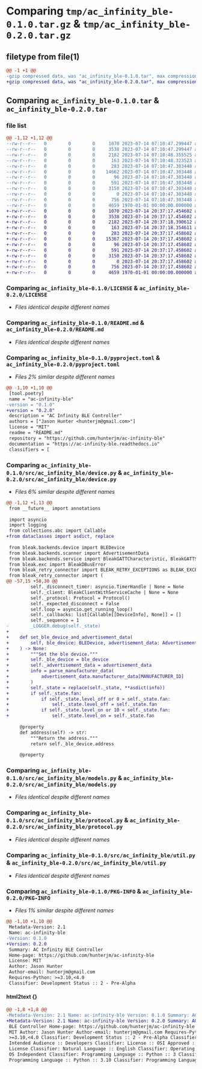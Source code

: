 # Comparing `tmp/ac_infinity_ble-0.1.0.tar.gz` & `tmp/ac_infinity_ble-0.2.0.tar.gz`

## filetype from file(1)

```diff
@@ -1 +1 @@
-gzip compressed data, was "ac_infinity_ble-0.1.0.tar", max compression
+gzip compressed data, was "ac_infinity_ble-0.2.0.tar", max compression
```

## Comparing `ac_infinity_ble-0.1.0.tar` & `ac_infinity_ble-0.2.0.tar`

### file list

```diff
@@ -1,12 +1,12 @@
--rw-r--r--   0        0        0     1070 2023-07-14 07:10:47.299447 ac_infinity_ble-0.1.0/LICENSE
--rw-r--r--   0        0        0     3538 2023-07-14 07:10:47.299447 ac_infinity_ble-0.1.0/README.md
--rw-r--r--   0        0        0     2182 2023-07-14 07:10:48.355525 ac_infinity_ble-0.1.0/pyproject.toml
--rw-r--r--   0        0        0      163 2023-07-14 07:10:48.323523 ac_infinity_ble-0.1.0/src/ac_infinity_ble/__init__.py
--rw-r--r--   0        0        0      283 2023-07-14 07:10:47.303448 ac_infinity_ble-0.1.0/src/ac_infinity_ble/const.py
--rw-r--r--   0        0        0    14662 2023-07-14 07:10:47.303448 ac_infinity_ble-0.1.0/src/ac_infinity_ble/device.py
--rw-r--r--   0        0        0       96 2023-07-14 07:10:47.303448 ac_infinity_ble-0.1.0/src/ac_infinity_ble/exceptions.py
--rw-r--r--   0        0        0      591 2023-07-14 07:10:47.303448 ac_infinity_ble-0.1.0/src/ac_infinity_ble/models.py
--rw-r--r--   0        0        0     3150 2023-07-14 07:10:47.303448 ac_infinity_ble-0.1.0/src/ac_infinity_ble/protocol.py
--rw-r--r--   0        0        0        0 2023-07-14 07:10:47.303448 ac_infinity_ble-0.1.0/src/ac_infinity_ble/py.typed
--rw-r--r--   0        0        0      756 2023-07-14 07:10:47.303448 ac_infinity_ble-0.1.0/src/ac_infinity_ble/util.py
--rw-r--r--   0        0        0     4659 1970-01-01 00:00:00.000000 ac_infinity_ble-0.1.0/PKG-INFO
+-rw-r--r--   0        0        0     1070 2023-07-14 20:37:17.454602 ac_infinity_ble-0.2.0/LICENSE
+-rw-r--r--   0        0        0     3538 2023-07-14 20:37:17.454602 ac_infinity_ble-0.2.0/README.md
+-rw-r--r--   0        0        0     2182 2023-07-14 20:37:18.390612 ac_infinity_ble-0.2.0/pyproject.toml
+-rw-r--r--   0        0        0      163 2023-07-14 20:37:18.354611 ac_infinity_ble-0.2.0/src/ac_infinity_ble/__init__.py
+-rw-r--r--   0        0        0      283 2023-07-14 20:37:17.458602 ac_infinity_ble-0.2.0/src/ac_infinity_ble/const.py
+-rw-r--r--   0        0        0    15367 2023-07-14 20:37:17.458602 ac_infinity_ble-0.2.0/src/ac_infinity_ble/device.py
+-rw-r--r--   0        0        0       96 2023-07-14 20:37:17.458602 ac_infinity_ble-0.2.0/src/ac_infinity_ble/exceptions.py
+-rw-r--r--   0        0        0      591 2023-07-14 20:37:17.458602 ac_infinity_ble-0.2.0/src/ac_infinity_ble/models.py
+-rw-r--r--   0        0        0     3150 2023-07-14 20:37:17.458602 ac_infinity_ble-0.2.0/src/ac_infinity_ble/protocol.py
+-rw-r--r--   0        0        0        0 2023-07-14 20:37:17.458602 ac_infinity_ble-0.2.0/src/ac_infinity_ble/py.typed
+-rw-r--r--   0        0        0      756 2023-07-14 20:37:17.458602 ac_infinity_ble-0.2.0/src/ac_infinity_ble/util.py
+-rw-r--r--   0        0        0     4659 1970-01-01 00:00:00.000000 ac_infinity_ble-0.2.0/PKG-INFO
```

### Comparing `ac_infinity_ble-0.1.0/LICENSE` & `ac_infinity_ble-0.2.0/LICENSE`

 * *Files identical despite different names*

### Comparing `ac_infinity_ble-0.1.0/README.md` & `ac_infinity_ble-0.2.0/README.md`

 * *Files identical despite different names*

### Comparing `ac_infinity_ble-0.1.0/pyproject.toml` & `ac_infinity_ble-0.2.0/pyproject.toml`

 * *Files 2% similar despite different names*

```diff
@@ -1,10 +1,10 @@
 [tool.poetry]
 name = "ac-infinity-ble"
-version = "0.1.0"
+version = "0.2.0"
 description = "AC Infinity BLE Controller"
 authors = ["Jason Hunter <hunterjm@gmail.com>"]
 license = "MIT"
 readme = "README.md"
 repository = "https://github.com/hunterjm/ac-infinity-ble"
 documentation = "https://ac-infinity-ble.readthedocs.io"
 classifiers = [
```

### Comparing `ac_infinity_ble-0.1.0/src/ac_infinity_ble/device.py` & `ac_infinity_ble-0.2.0/src/ac_infinity_ble/device.py`

 * *Files 6% similar despite different names*

```diff
@@ -1,12 +1,13 @@
 from __future__ import annotations
 
 import asyncio
 import logging
 from collections.abc import Callable
+from dataclasses import asdict, replace
 
 from bleak.backends.device import BLEDevice
 from bleak.backends.scanner import AdvertisementData
 from bleak.backends.service import BleakGATTCharacteristic, BleakGATTServiceCollection
 from bleak.exc import BleakDBusError
 from bleak_retry_connector import BLEAK_RETRY_EXCEPTIONS as BLEAK_EXCEPTIONS
 from bleak_retry_connector import (
@@ -57,15 +58,30 @@
         self._disconnect_timer: asyncio.TimerHandle | None = None
         self._client: BleakClientWithServiceCache | None = None
         self._protocol: Protocol = Protocol()
         self._expected_disconnect = False
         self.loop = asyncio.get_running_loop()
         self._callbacks: list[Callable[[DeviceInfo], None]] = []
         self._sequence = 1
-        _LOGGER.debug(self._state)
+
+    def set_ble_device_and_advertisement_data(
+        self, ble_device: BLEDevice, advertisement_data: AdvertisementData
+    ) -> None:
+        """Set the ble device."""
+        self._ble_device = ble_device
+        self._advertisement_data = advertisement_data
+        info = parse_manufacturer_data(
+            advertisement_data.manufacturer_data[MANUFACTURER_ID]
+        )
+        self._state = replace(self._state, **asdict(info))
+        if self._state.fan:
+            if self._state.level_off or 0 > self._state.fan:
+                self._state.level_off = self._state.fan
+            if self._state.level_on or 10 < self._state.fan:
+                self._state.level_on = self._state.fan
 
     @property
     def address(self) -> str:
         """Return the address."""
         return self._ble_device.address
 
     @property
```

### Comparing `ac_infinity_ble-0.1.0/src/ac_infinity_ble/models.py` & `ac_infinity_ble-0.2.0/src/ac_infinity_ble/models.py`

 * *Files identical despite different names*

### Comparing `ac_infinity_ble-0.1.0/src/ac_infinity_ble/protocol.py` & `ac_infinity_ble-0.2.0/src/ac_infinity_ble/protocol.py`

 * *Files identical despite different names*

### Comparing `ac_infinity_ble-0.1.0/src/ac_infinity_ble/util.py` & `ac_infinity_ble-0.2.0/src/ac_infinity_ble/util.py`

 * *Files identical despite different names*

### Comparing `ac_infinity_ble-0.1.0/PKG-INFO` & `ac_infinity_ble-0.2.0/PKG-INFO`

 * *Files 1% similar despite different names*

```diff
@@ -1,10 +1,10 @@
 Metadata-Version: 2.1
 Name: ac-infinity-ble
-Version: 0.1.0
+Version: 0.2.0
 Summary: AC Infinity BLE Controller
 Home-page: https://github.com/hunterjm/ac-infinity-ble
 License: MIT
 Author: Jason Hunter
 Author-email: hunterjm@gmail.com
 Requires-Python: >=3.10,<4.0
 Classifier: Development Status :: 2 - Pre-Alpha
```

#### html2text {}

```diff
@@ -1,8 +1,8 @@
-Metadata-Version: 2.1 Name: ac-infinity-ble Version: 0.1.0 Summary: AC Infinity
+Metadata-Version: 2.1 Name: ac-infinity-ble Version: 0.2.0 Summary: AC Infinity
 BLE Controller Home-page: https://github.com/hunterjm/ac-infinity-ble License:
 MIT Author: Jason Hunter Author-email: hunterjm@gmail.com Requires-Python:
 >=3.10,<4.0 Classifier: Development Status :: 2 - Pre-Alpha Classifier:
 Intended Audience :: Developers Classifier: License :: OSI Approved :: MIT
 License Classifier: Natural Language :: English Classifier: Operating System ::
 OS Independent Classifier: Programming Language :: Python :: 3 Classifier:
 Programming Language :: Python :: 3.10 Classifier: Programming Language ::
```

